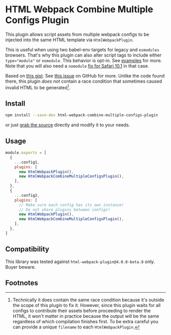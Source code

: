 # HTML Webpack Combine Multiple Configs Plugin
This plugin allows script assets from multiple webpack configs to be injected into the same HTML template via `HtmlWebpackPlugin`.

This is useful when using two babel-env targets for legacy and `esmodules` browsers. That's why this plugin can also alter script tags to include either `type="module"` or `nomodule`. This behavior is opt-in. See [examples](examples/example-basic) for more.
Note that you will also need a `nomodule` [fix for Safari 10.1](https://gist.github.com/samthor/64b114e4a4f539915a95b91ffd340acc) in that case.

Based on [this gist](https://gist.github.com/robatwilliams/36a95119ae5adcd734a73f642f749cc3). 
See [this issue](https://github.com/jantimon/html-webpack-plugin/issues/782) on GitHub for more.
Unlike the code found there, this plugin _does not_ contain a race condition that sometimes caused invalid HTML to be generated[^1].

## Install

```bash
npm install --save-dev html-webpack-combine-multiple-configs-plugin
```

or just [grab the source](https://unpkg.com/html-webpack-combine-multiple-configs-plugin) directly and modify it to your needs.

## Usage

```js
module.exports = [
  {
    ...config1,
    plugins: [
      new HtmlWebpackPlugin(),
      new HtmlWebpackCombineMultipleConfigsPlugin(),
    ],
  }, 
  {
    ...config2,
    plugins: [
      // Make sure each config has its own instance!
      // Do not share plugins between configs!
      new HtmlWebpackPlugin(),
      new HtmlWebpackCombineMultipleConfigsPlugin(),
    ], 
  },
]
```

## Compatibility
This library was tested against `html-webpack-plugin@4.0.0-beta.8` only. Buyer beware.

## Footnotes

[^1]: Technically it does contain the same race condition because it's outside the scope of this plugin to fix it. However, since this plugin waits for all configs to contribute their assets before proceeding to render the HTML, it won't matter in practice because the output will be the same regardless of which compilation finishes first. To be extra careful you can provide a unique `filename` to each `HtmlWebpackPlugin`.
